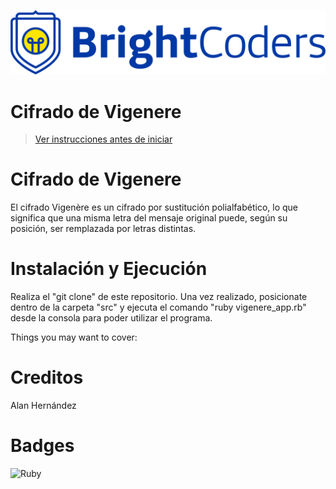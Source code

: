 ![BrightCoders Logo](img/logo.png)

# Cifrado de Vigenere

> [Ver instrucciones antes de iniciar](./instructions.md)

# Cifrado de Vigenere
El cifrado Vigenère es un cifrado por sustitución polialfabético, lo que significa que una misma 
letra del mensaje original puede, según su posición, ser remplazada por letras distintas.

# Instalación y Ejecución
Realiza el "git clone" de este repositorio. Una vez realizado, posicionate dentro de la carpeta "src"
y ejecuta el comando "ruby vigenere_app.rb" desde la consola para poder utilizar el programa.

Things you may want to cover:

# Creditos
Alan Hernández

# Badges
![Ruby](https://img.shields.io/badge/ruby-%23CC342D.svg?style=for-the-badge&logo=ruby&logoColor=white)
